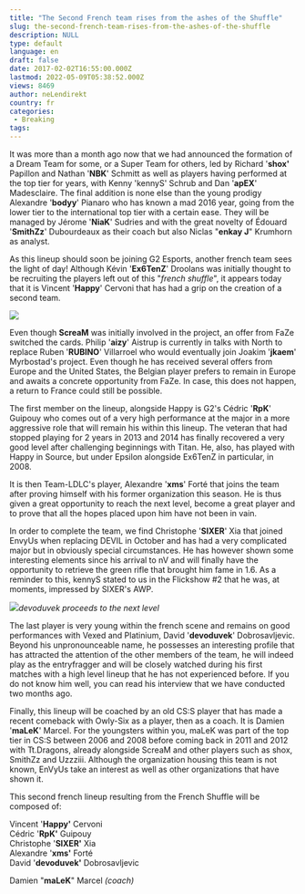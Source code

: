 ```yaml
---
title: "The Second French team rises from the ashes of the Shuffle"
slug: the-second-french-team-rises-from-the-ashes-of-the-shuffle
description: NULL
type: default
language: en
draft: false
date: 2017-02-02T16:55:00.000Z
lastmod: 2022-05-09T05:38:52.000Z
views: 8469
author: neLendirekt
country: fr
categories:
 - Breaking
tags:
---
```

It was more than a month ago now that we had announced the formation of a Dream Team for some, or a Super Team for others, led by Richard '**shox'** Papillon and Nathan '**NBK**' Schmitt as well as players having performed at the top tier for years, with Kenny 'kennyS' Schrub and Dan '**apEX**' Madesclaire. The final addition is none else than the young prodigy Alexandre '**bodyy**' Pianaro who has known a mad 2016 year, going from the lower tier to the international top tier with a certain ease. They will be managed by Jérome '**NiaK**' Sudries and with the great novelty of Édouard '**SmithZz**' Dubourdeaux as their coach but also Niclas "**enkay J**" Krumhorn as analyst.

As this lineup should soon be joining G2 Esports, another french team sees the light of day! Although Kévin '**Ex6TenZ**' Droolans was initially thought to be recruiting the players left out of this "_french shuffle_", it appears today that it is Vincent '**Happy**' Cervoni that has had a grip on the creation of a second team.

![](/storage/images/58936025632bf_14767997017158jpeg.jpeg)

Even though **ScreaM** was initially involved in the project, an offer from FaZe switched the cards. Philip '**aizy**' Aistrup is currently in talks with North to replace Ruben '**RUBINO**' Villarroel who would eventually join Joakim '**jkaem**' Myrbostad's project. Even though he has received several offers from Europe and the United States, the Belgian player prefers to remain in Europe and awaits a concrete opportunity from FaZe. In case, this does not happen, a return to France could still be possible.

The first member on the lineup, alongside Happy is G2's Cédric '**RpK**' Guipouy who comes out of a very high performance at the major in a more aggressive role that will remain his within this lineup. The veteran that had stopped playing for 2 years in 2013 and 2014 has finally recovered a very good level after challenging beginnings with Titan. He, also, has played with Happy in Source, but under Epsilon alongside Ex6TenZ in particular, in 2008.

It is then Team-LDLC's player, Alexandre '**xms**' Forté that joins the team after proving himself with his former organization this season. He is thus given a great opportunity to reach the next level, become a great player and to prove that all the hopes placed upon him have not been in vain.

In order to complete the team, we find Christophe '**SIXER**' Xia that joined EnvyUs when replacing DEVIL in October and has had a very complicated major but in obviously special circumstances. He has however shown some interesting elements since his arrival to nV and will finally have the opportunity to retrieve the green rifle that brought him fame in 1.6\. As a reminder to this, kennyS stated to us in the Flickshow #2 that he was, at moments, impressed by SIXER's AWP.

![](/storage/images/583ccb94d476b_1477641059245jpeg)_devoduvek proceeds_ _to the next level_

The last player is very young within the french scene and remains on good performances with Vexed and Platinium, David '**devoduvek**' Dobrosavljevic. Beyond his unpronounceable name, he possesses an interesting profile that has attracted the attention of the other members of the team, he will indeed play as the entryfragger and will be closely watched during his first matches with a high level lineup that he has not experienced before. If you do not know him well, you can read his interview that we have conducted two months ago.

Finally, this lineup will be coached by an old CS:S player that has made a recent comeback with Owly-Six as a player, then as a coach. It is Damien '**maLeK**' Marcel. For the youngsters within you, maLeK was part of the top tier in CS:S between 2006 and 2008 before coming back in 2011 and 2012 with Tt.Dragons, already alongside ScreaM and other players such as shox, SmithZz and Uzzziii. Although the organization housing this team is not known, EnVyUs take an interest as well as other organizations that have shown it.

This second french lineup resulting from the French Shuffle will be composed of:

Vincent '**Happy'** Cervoni  
Cédric '**RpK'** Guipouy  
Christophe '**SIXER'** Xia  
Alexandre '**xms'** Forté  
David '**devoduvek'** Dobrosavljevic  
  
Damien "**maLeK**" Marcel _(coach)_
